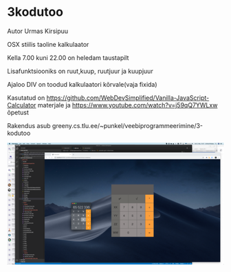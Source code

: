 # 3kodutoo 
Autor Urmas Kirsipuu

OSX stiilis taoline kalkulaator

Kella 7.00 kuni 22.00 on heledam taustapilt

Lisafunktsiooniks on ruut,kuup, ruutjuur ja kuupjuur

Ajaloo DIV on toodud kalkulaatori kõrvale(vaja fixida)

Kasutatud on https://github.com/WebDevSimplified/Vanilla-JavaScript-Calculator materjale ja https://www.youtube.com/watch?v=j59qQ7YWLxw õpetust

Rakendus asub greeny.cs.tlu.ee/~punkel/veebiprogrammeerimine/3-kodutoo

![](Kalkulaator.png)

